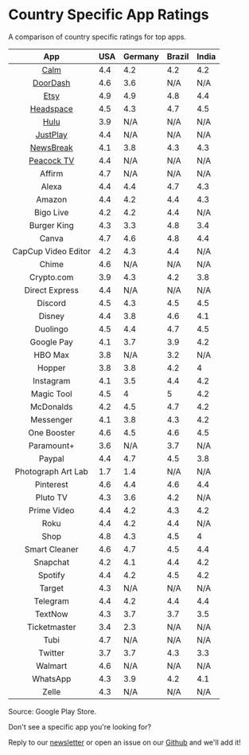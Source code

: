 # Country Specific App Ratings

A comparison of country specific ratings for top apps.

|                           App                          | USA | Germany | Brazil | India |
|:------------------------------------------------------:|-----|---------|--------|-------|
| [Calm](https://ratingrecipes.com/apps/calm/)           | 4.4 | 4.2     | 4.2    | 4.2   |
| [DoorDash](https://ratingrecipes.com/apps/doordash/)   | 4.6 | 3.6     | N/A    | N/A   |
| [Etsy](https://ratingrecipes.com/apps/etsy/)           | 4.9 | 4.9     | 4.8    | 4.4   |
| [Headspace](https://ratingrecipes.com/apps/headspace/) | 4.5 | 4.3     | 4.7    | 4.5   |
| [Hulu](https://ratingrecipes.com/apps/hulu/)           | 3.9 | N/A     | N/A    | N/A   |
| [JustPlay](https://ratingrecipes.com/apps/justplay/)   | 4.4 | N/A     | N/A    | N/A   |
| [NewsBreak](https://ratingrecipes.com/apps/newsbreak/)  | 4.1 | 3.8     | 4.3    | 4.3   |
| [Peacock TV](https://ratingrecipes.com/apps/peacock/)  | 4.4 | N/A     | N/A    | N/A   |
| Affirm                                                 | 4.7 | N/A     | N/A    | N/A   |
| Alexa                                                  | 4.4 | 4.4     | 4.7    | 4.3   |
| Amazon                                                 | 4.4 | 4.2     | 4.4    | 4.3   |
| Bigo Live                                              | 4.2 | 4.2     | 4.4    | N/A   |
| Burger King                                            | 4.3 | 3.3     | 4.8    | 3.4   |
| Canva                                                  | 4.7 | 4.6     | 4.8    | 4.4   |
| CapCup Video Editor                                    | 4.2 | 4.3     | 4.4    | N/A   |
| Chime                                                  | 4.6 | N/A     | N/A    | N/A   |
| Crypto.com                                             | 3.9 | 4.3     | 4.2    | 3.8   |
| Direct Express                                         | 4.4 | N/A     | N/A    | N/A   |
| Discord                                                | 4.5 | 4.3     | 4.5    | 4.5   |
| Disney                                                 | 4.4 | 3.8     | 4.6    | 4.1   |
| Duolingo                                               | 4.5 | 4.4     | 4.7    | 4.5   |
| Google Pay                                             | 4.1 | 3.7     | 3.9    | 4.2   |
| HBO Max                                                | 3.8 | N/A     | 3.2    | N/A   |
| Hopper                                                 | 3.8 | 3.8     | 4.2    | 4     |
| Instagram                                              | 4.1 | 3.5     | 4.4    | 4.2   |
| Magic Tool                                             | 4.5 | 4       | 5      | 4.2   |
| McDonalds                                              | 4.2 | 4.5     | 4.7    | 4.2   |
| Messenger                                              | 4.1 | 3.8     | 4.3    | 4.2   |
| One Booster                                            | 4.6 | 4.5     | 4.6    | 4.5   |
| Paramount+                                             | 3.6 | N/A     | 3.7    | N/A   |
| Paypal                                                 | 4.4 | 4.7     | 4.5    | 3.8   |
| Photograph Art Lab                                     | 1.7 | 1.4     | N/A    | N/A   |
| Pinterest                                              | 4.6 | 4.4     | 4.6    | 4.4   |
| Pluto TV                                               | 4.3 | 3.6     | 4.2    | N/A   |
| Prime Video                                            | 4.4 | 4.2     | 4.3    | 4.2   |
| Roku                                                   | 4.4 | 4.2     | 4.4    | N/A   |
| Shop                                                   | 4.8 | 4.3     | 4.5    | 4     |
| Smart Cleaner                                          | 4.6 | 4.7     | 4.5    | 4.4   |
| Snapchat                                               | 4.2 | 4.1     | 4.4    | 4.2   |
| Spotify                                                | 4.4 | 4.2     | 4.5    | 4.2   |
| Target                                                 | 4.3 | N/A     | N/A    | N/A   |
| Telegram                                               | 4.4 | 4.2     | 4.4    | 4.4   |
| TextNow                                                | 4.3 | 3.7     | 3.7    | 3.5   |
| Ticketmaster                                           | 3.4 | 2.3     | N/A    | N/A   |
| Tubi                                                   | 4.7 | N/A     | N/A    | N/A   |
| Twitter                                                | 3.7 | 3.7     | 4.3    | 3.3   |
| Walmart                                                | 4.6 | N/A     | N/A    | N/A   |
| WhatsApp                                               | 4.3 | 3.9     | 4.2    | 4.1   |
| Zelle                                                  | 4.3 | N/A     | N/A    | N/A   |

Source: Google Play Store.

Don't see a specific app you're looking for?

Reply to our [newsletter](https://newsletter.ratingrecipes.com/) or open an issue on our [Github](https://github.com/ratingrecipes/ratingrecipes/issues) and we'll add it!